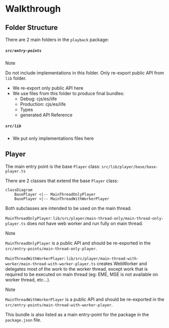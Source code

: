 # Walkthrough


## Folder Structure

There are 2 main folders in the `playback` package:

##### `src/entry-points`

> [!Note]
>
> Do not include implementations in this folder. Only re-export public API from `lib` folder.

  - We re-export only public API here
  - We use files from this folder to produce final bundles:
    - Debug: cjs/es/iife
    - Production: cjs/es/iife
    - Types
    - generated API Reference

##### `src/lib`
  - We put only implementations files here


## Player

The main entry point is the base `Player` class: `src/lib/player/base/base-player.ts`

There are 2 classes that extend the base `Player` class:


```mermaid
classDiagram
    BasePlayer <|-- MainThreadOnlyPlayer
    BasePlayer <|-- MainThreadWithWorkerPlayer
```

Both subclasses are intended to be used on the main thread.

`MainThreadOnlyPlayer`: `lib/src/player/main-thread-only/main-thread-only-player.ts` does not have web worker and run fully on main thread.

> [!Note]
>
> `MainThreadOnlyPlayer` is a public API and should be re-exported in the `src/entry-points/main-thread-only-player`.


`MainThreadWithWorkerPlayer`: `lib/src/player/main-thread-with-worker/main-thread-with-worker-player.ts` creates WebWorker and delegates most of the work to the worker thread, except work that is required to be executed on main thread (eg: EME, MSE is not available on worker thread, etc...).

> [!Note]
>
> `MainThreadWithWorkerPlayer` is a public API and should be re-exported in the `src/entry-points/main-thread-with-worker-player`.
>
> This bundle is also listed as a main entry-point for the package in the `package.json` file.
